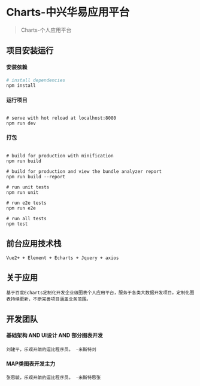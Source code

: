 # Charts-中兴华易应用平台

> Charts-个人应用平台

## 项目安装运行

#### 安装依赖

``` bash
# install dependencies
npm install
```
#### 运行项目

```

# serve with hot reload at localhost:8080
npm run dev
```
#### 打包

```

# build for production with minification
npm run build

# build for production and view the bundle analyzer report
npm run build --report

# run unit tests
npm run unit

# run e2e tests
npm run e2e

# run all tests
npm test
```
## 前台应用技术栈

```
Vue2+ + Element + Echarts + Jquery + axios
```

## 关于应用

```
基于百度Echarts定制化开发企业级图表个人应用平台，服务于各类大数据开发项目。定制化图表持续更新，不断完善项目涵盖业务范围。
```

## 开发团队

#### 基础架构 AND UI设计 AND 部分图表开发
```
刘建平，乐观开朗的逗比程序员。 -米斯特刘
```

#### MAP类图表开发主力
```
张思毓，乐观开朗的逗比程序员。 -米斯特思张
```
